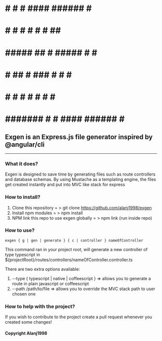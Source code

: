 # #######                             
# #       #    #  ####  ###### #    # 
# #        #  #  #    # #      ##   # 
# #####     ##   #      #####  # #  # 
# #         ##   #  ### #      #  # # 
# #        #  #  #    # #      #   ## 
# ####### #    #  ####  ###### #    #

## Exgen is an Express.js file generator inspired by @angular/cli
---

### What it does?
Exgen is designed to save time by generating files such as route controllers and database schemas.
By using Mustache as a templating engine, the files get created instantly and put into MVC like stack for express

### How to install?
1. Clone this repository = > git clone https://github.com/alanj1998/exgen
2. Install npm modules = > npm install
3. NPM link this repo to use exgen globally = > npm link (run inside repo)

### How to use?
```
exgen { g | gen | generate } { c | controller } nameOfController
```
This command ran in your project root, will generate a new controller of type typescript in ${projectRoot}/routes/controllers/nameOfController.controller.ts

There are two extra options available:
1. --type { typescript | native | coffeescript } =>  allows you to generate a route in plain javascript or coffeescript
2. --path /path/to/file => allows you to override the MVC stack path to user chosen one


### How to help with the project?
If you wish to contribute to the project create a pull request whenever you created some changes!

#### Copyright Alanj1998